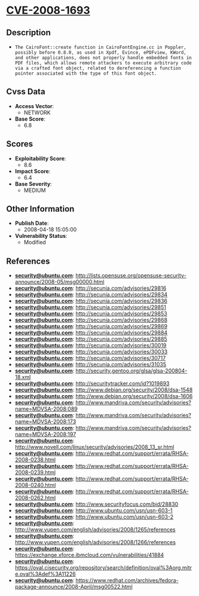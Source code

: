 
# [CVE-2008-1693](https://cve.mitre.org/cgi-bin/cvename.cgi?name=CVE-2008-1693)

## Description

- `The CairoFont::create function in CairoFontEngine.cc in Poppler, possibly before 0.8.0, as used in Xpdf, Evince, ePDFview, KWord, and other applications, does not properly handle embedded fonts in PDF files, which allows remote attackers to execute arbitrary code via a crafted font object, related to dereferencing a function pointer associated with the type of this font object.`

## Cvss Data

- **Access Vector**:
  - NETWORK
- **Base Score**:
  - 6.8

## Scores

- **Exploitability Score**:
  - 8.6
- **Impact Score**:
  - 6.4
- **Base Severity**:
  - MEDIUM

## Other Information

- **Publish Date**:
  - 2008-04-18 15:05:00
- **Vulnerability Status**:
  - Modified

## References

- **security@ubuntu.com**: http://lists.opensuse.org/opensuse-security-announce/2008-05/msg00000.html
- **security@ubuntu.com**: http://secunia.com/advisories/29816
- **security@ubuntu.com**: http://secunia.com/advisories/29834
- **security@ubuntu.com**: http://secunia.com/advisories/29836
- **security@ubuntu.com**: http://secunia.com/advisories/29851
- **security@ubuntu.com**: http://secunia.com/advisories/29853
- **security@ubuntu.com**: http://secunia.com/advisories/29868
- **security@ubuntu.com**: http://secunia.com/advisories/29869
- **security@ubuntu.com**: http://secunia.com/advisories/29884
- **security@ubuntu.com**: http://secunia.com/advisories/29885
- **security@ubuntu.com**: http://secunia.com/advisories/30019
- **security@ubuntu.com**: http://secunia.com/advisories/30033
- **security@ubuntu.com**: http://secunia.com/advisories/30717
- **security@ubuntu.com**: http://secunia.com/advisories/31035
- **security@ubuntu.com**: http://security.gentoo.org/glsa/glsa-200804-18.xml
- **security@ubuntu.com**: http://securitytracker.com/id?1019893
- **security@ubuntu.com**: http://www.debian.org/security/2008/dsa-1548
- **security@ubuntu.com**: http://www.debian.org/security/2008/dsa-1606
- **security@ubuntu.com**: http://www.mandriva.com/security/advisories?name=MDVSA-2008:089
- **security@ubuntu.com**: http://www.mandriva.com/security/advisories?name=MDVSA-2008:173
- **security@ubuntu.com**: http://www.mandriva.com/security/advisories?name=MDVSA-2008:197
- **security@ubuntu.com**: http://www.novell.com/linux/security/advisories/2008_13_sr.html
- **security@ubuntu.com**: http://www.redhat.com/support/errata/RHSA-2008-0238.html
- **security@ubuntu.com**: http://www.redhat.com/support/errata/RHSA-2008-0239.html
- **security@ubuntu.com**: http://www.redhat.com/support/errata/RHSA-2008-0240.html
- **security@ubuntu.com**: http://www.redhat.com/support/errata/RHSA-2008-0262.html
- **security@ubuntu.com**: http://www.securityfocus.com/bid/28830
- **security@ubuntu.com**: http://www.ubuntu.com/usn/usn-603-1
- **security@ubuntu.com**: http://www.ubuntu.com/usn/usn-603-2
- **security@ubuntu.com**: http://www.vupen.com/english/advisories/2008/1265/references
- **security@ubuntu.com**: http://www.vupen.com/english/advisories/2008/1266/references
- **security@ubuntu.com**: https://exchange.xforce.ibmcloud.com/vulnerabilities/41884
- **security@ubuntu.com**: https://oval.cisecurity.org/repository/search/definition/oval%3Aorg.mitre.oval%3Adef%3A11226
- **security@ubuntu.com**: https://www.redhat.com/archives/fedora-package-announce/2008-April/msg00522.html
